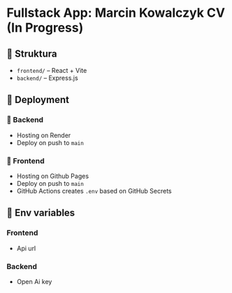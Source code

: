 # Fullstack App: Marcin Kowalczyk CV (In Progress)

## 📁 Struktura
- `frontend/` – React + Vite
- `backend/` – Express.js

## 🚀 Deployment

### 🔸 Backend
- Hosting on Render
- Deploy on push to `main`

### 🔹 Frontend
- Hosting on Github Pages
- Deploy on push to `main`
- GitHub Actions creates `.env` based on GitHub Secrets

## 🔐 Env variables

### Frontend
- Api url

### Backend
- Open Ai key